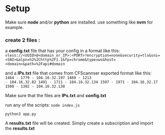 # Setup

Make sure **node** and/or **python** are installed.
use something like **nvm** for example.

### create 2 files :

a **config.txt** file that has your config in a format like this:
` vless://<UUID>@<domain_or_IP>:<PORT>?encryption=none&security=tls&sni=<SNI>&alpn=h2%2Chttp%2F1.1&fp=chrome&type=ws&host=<domain>&path=%2Fapi#domain`

and a **IPs.txt** file that comes from CFScannser exported format like this:
<code>1464 - 1779 - 104.16.32.197
1469 - 1213 - 104.16.32.82
1491 - 1711 - 104.16.32.134
1507 - 1971 - 104.16.32.17
1508 - 1302 - 104.16.32.138</code>

Make sure that the files are **IPs.txt** and **config.txt**

run any of the scripts:
`node index.js`

`python3 app.py`

A **results.txt** file will be created.
Simply create a subscription and import the **results.txt**
